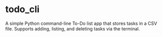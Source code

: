 # todo_cli
A simple Python command-line To-Do list app that stores tasks in a CSV file. Supports adding, listing, and deleting tasks via the terminal.
